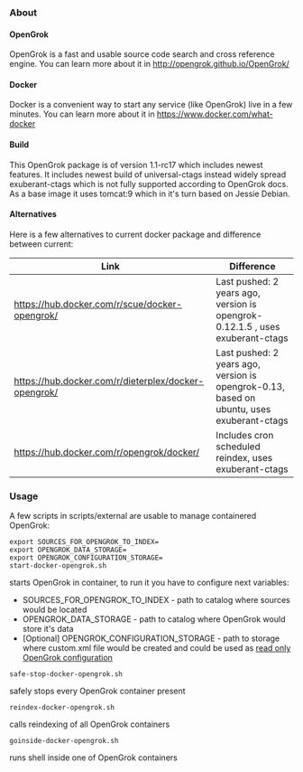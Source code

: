 ### About
#### OpenGrok
OpenGrok is a fast and usable source code search and cross reference engine. You can learn more about it in 
http://opengrok.github.io/OpenGrok/
#### Docker 
Docker is a convenient way to start any service (like OpenGrok) live in a few minutes. You can learn more about it in 
https://www.docker.com/what-docker
#### Build 
This OpenGrok package is of version 1.1-rc17 which includes newest features. It includes newest build of universal-ctags instead widely spread exuberant-ctags which is not fully supported according to OpenGrok docs. As a base image it uses tomcat:9 which in it's turn based on Jessie Debian.
#### Alternatives
Here is a few alternatives to current docker package and difference between current:

| Link                                           | Difference |
| -----------------------------------------------| ---------- |
| https://hub.docker.com/r/scue/docker-opengrok/ | Last pushed: 2 years ago, version is opengrok-0.12.1.5 , uses exuberant-ctags |
| https://hub.docker.com/r/dieterplex/docker-opengrok/ | Last pushed: 2 years ago, version is opengrok-0.13, based on ubuntu, uses exuberant-ctags |
| https://hub.docker.com/r/opengrok/docker/ | Includes cron scheduled reindex, uses exuberant-ctags |

### Usage
A few scripts in scripts/external are usable to manage containered OpenGrok:
```
export SOURCES_FOR_OPENGROK_TO_INDEX=
export OPENGROK_DATA_STORAGE=
export OPENGROK_CONFIGURATION_STORAGE=
start-docker-opengrok.sh 
```
starts OpenGrok in container, to run it you have to configure next variables:
 - SOURCES_FOR_OPENGROK_TO_INDEX - path to catalog where sources would be located
 - OPENGROK_DATA_STORAGE - path to catalog where OpenGrok would store it's data
 - [Optional] OPENGROK_CONFIGURATION_STORAGE - path to storage where custom.xml file would be created and could be used as [read only OpenGrok configuration](https://github.com/OpenGrok/OpenGrok/wiki/OpenGrok-Advanced-Configuration#read-only-configuration)
 ```
safe-stop-docker-opengrok.sh 
```
safely stops every OpenGrok container present
```
reindex-docker-opengrok.sh 
```
calls reindexing of all OpenGrok containers
```
goinside-docker-opengrok.sh 
```
runs shell inside one of OpenGrok containers

